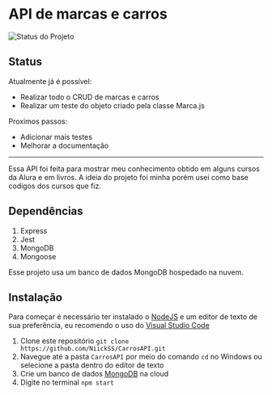 # API de marcas e carros

![Status do Projeto](https://img.shields.io/badge/Status-Em%20Andamento-yellow)

## Status

Atualmente já é possível:
- Realizar todo o CRUD de marcas e carros
- Realizar um teste do objeto criado pela classe Marca.js

Proximos passos:
- Adicionar mais testes
- Melhorar a documentação

---

Essa API foi feita para mostrar meu conhecimento obtido em alguns cursos da Alura e em livros. A ideia do projeto foi minha porém usei como base codigos dos cursos que fiz.

## Dependências
1. Express
2. Jest
3. MongoDB
4. Mongoose

Esse projeto usa um banco de dados MongoDB hospedado na nuvem.

## Instalação

Para começar é necessário ter instalado o [NodeJS](https://nodejs.org/en/download/current) e um editor de texto de sua preferência, eu recomendo o uso do [Visual Studio Code](https://code.visualstudio.com/download)

1. Clone este repositório `git clone https://github.com/NiickSS/CarrosAPI.git`
2. Navegue até a pasta `CarrosAPI` por meio do comando `cd` no Windows ou selecione a pasta dentro do editor de texto
3. Crie um banco de dados [MongoDB](https://www.mongodb.com/cloud/atlas/register?utm_content=rlsapostreg&utm_source=google&utm_campaign=search_gs_pl_evergreen_atlas_general_retarget-brand-postreg_gic-null_amers-all_ps-all_desktop_eng_lead&utm_term=&utm_medium=cpc_paid_search&utm_ad=&utm_ad_campaign_id=14412646452&adgroup=131761126052&cq_cmp=14412646452&gad_source=1&gclid=CjwKCAiA-vOsBhAAEiwAIWR0TdSF6nXJLY8s44x4RnBnfsbYl3L_cYMSkMw4H2ucVwN1epkIS8AhjhoCMEoQAvD_BwE) na cloud
4. Digite no terminal `npm start`